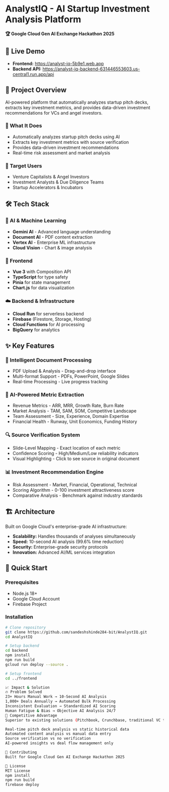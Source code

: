 # AnalystIQ - AI Startup Investment Analysis Platform

**🏆 Google Cloud Gen AI Exchange Hackathon 2025**

## 🚀 Live Demo
- **Frontend:** https://analyst-iq-5b9e1.web.app
- **Backend API:** https://analyst-iq-backend-631446553603.us-central1.run.app/api

## 📝 Project Overview
AI-powered platform that automatically analyzes startup pitch decks, extracts key investment metrics, and provides data-driven investment recommendations for VCs and angel investors.

### 🎯 What It Does
- Automatically analyzes startup pitch decks using AI
- Extracts key investment metrics with source verification
- Provides data-driven investment recommendations  
- Real-time risk assessment and market analysis

### 👥 Target Users
- Venture Capitalists & Angel Investors
- Investment Analysts & Due Diligence Teams
- Startup Accelerators & Incubators

## 🛠️ Tech Stack

### 🤖 AI & Machine Learning
- **Gemini AI** - Advanced language understanding
- **Document AI** - PDF content extraction
- **Vertex AI** - Enterprise ML infrastructure
- **Cloud Vision** - Chart & image analysis

### 🎨 Frontend
- **Vue 3** with Composition API
- **TypeScript** for type safety
- **Pinia** for state management
- **Chart.js** for data visualization

### ☁️ Backend & Infrastructure
- **Cloud Run** for serverless backend
- **Firebase** (Firestore, Storage, Hosting)
- **Cloud Functions** for AI processing
- **BigQuery** for analytics

## ✨ Key Features

### 📄 Intelligent Document Processing
- PDF Upload & Analysis - Drag-and-drop interface
- Multi-format Support - PDFs, PowerPoint, Google Slides
- Real-time Processing - Live progress tracking

### 🎯 AI-Powered Metric Extraction
- Revenue Metrics - ARR, MRR, Growth Rate, Burn Rate
- Market Analysis - TAM, SAM, SOM, Competitive Landscape
- Team Assessment - Size, Experience, Domain Expertise
- Financial Health - Runway, Unit Economics, Funding History

### 🔍 Source Verification System
- Slide-Level Mapping - Exact location of each metric
- Confidence Scoring - High/Medium/Low reliability indicators
- Visual Highlighting - Click to see source in original document

### 📊 Investment Recommendation Engine
- Risk Assessment - Market, Financial, Operational, Technical
- Scoring Algorithm - 0-100 investment attractiveness score
- Comparative Analysis - Benchmark against industry standards

## 🏗️ Architecture

Built on Google Cloud's enterprise-grade AI infrastructure:
- **Scalability:** Handles thousands of analyses simultaneously
- **Speed:** 10-second AI analysis (99.6% time reduction)
- **Security:** Enterprise-grade security protocols
- **Innovation:** Advanced AI/ML services integration

## 🚀 Quick Start

### Prerequisites
- Node.js 18+
- Google Cloud Account
- Firebase Project

### Installation
```bash
# Clone repository
git clone https://github.com/sandeshshinde284-bit/AnalystIQ.git
cd AnalystIQ

# Setup backend
cd backend
npm install
npm run build
gcloud run deploy --source .

# Setup frontend
cd ../frontend

📈 Impact & Solution
🔥 Problem Solved
23+ Hours Manual Work → 10-Second AI Analysis
1,000+ Deals Annually → Automated Bulk Processing
Inconsistent Evaluation → Standardized AI Scoring
Human Fatigue & Bias → Objective AI Analysis 24/7
🎯 Competitive Advantage
Superior to existing solutions (Pitchbook, Crunchbase, traditional VC tools):

Real-time pitch deck analysis vs static historical data
Automated content analysis vs manual data entry
Source verification vs no verification
AI-powered insights vs deal flow management only

🤝 Contributing
Built for Google Cloud Gen AI Exchange Hackathon 2025

📄 License
MIT License
npm install
npm run build
firebase deploy
